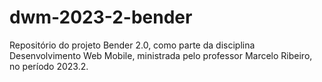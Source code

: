 # dwm-2023-2-bender
Repositório do projeto Bender 2.0, como parte da disciplina Desenvolvimento Web Mobile, ministrada pelo professor Marcelo Ribeiro, no período 2023.2.
